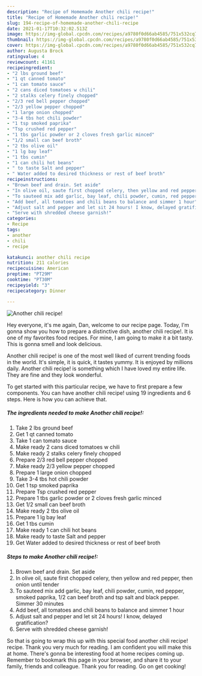 ```yaml
---
description: "Recipe of Homemade Another chili recipe!"
title: "Recipe of Homemade Another chili recipe!"
slug: 194-recipe-of-homemade-another-chili-recipe
date: 2021-01-17T10:32:02.513Z
image: https://img-global.cpcdn.com/recipes/a9780f0d66ab4585/751x532cq70/another-chili-recipe-recipe-main-photo.jpg
thumbnail: https://img-global.cpcdn.com/recipes/a9780f0d66ab4585/751x532cq70/another-chili-recipe-recipe-main-photo.jpg
cover: https://img-global.cpcdn.com/recipes/a9780f0d66ab4585/751x532cq70/another-chili-recipe-recipe-main-photo.jpg
author: Augusta Brock
ratingvalue: 4
reviewcount: 41161
recipeingredient:
- "2 lbs ground beef"
- "1 qt canned tomato"
- "1 can tomato sauce"
- "2 cans diced tomatoes w chili"
- "2 stalks celery finely chopped"
- "2/3 red bell pepper chopped"
- "2/3 yellow pepper chopped"
- "1 large onion chopped"
- "3-4 tbs hot chili powder"
- "1 tsp smoked paprika"
- "Tsp crushed red pepper"
- "1 tbs garlic powder or 2 cloves fresh garlic minced"
- "1/2 small can beef broth"
- "2 tbs olive oil"
- "1 lg bay leaf"
- "1 tbs cumin"
- "1 can chili hot beans"
- " to taste Salt and pepper"
- " Water added to desired thickness or rest of beef broth"
recipeinstructions:
- "Brown beef and drain. Set aside"
- "In olive oil, saute first chopped celery, then yellow and red pepper, then onion until tender"
- "To sauteed mix add garlic, bay leaf, chili powder, cumin, red pepper, smoked paprika, 1/2 can beef broth and tsp salt and black pepper. Simmer 30 minutes"
- "Add beef, all tomatoes and chili beans to balance and simmer 1 hour"
- "Adjust salt and pepper and let sit 24 hours! I know, delayed gratification?"
- "Serve with shredded cheese garnish!"
categories:
- Recipe
tags:
- another
- chili
- recipe

katakunci: another chili recipe 
nutrition: 211 calories
recipecuisine: American
preptime: "PT29M"
cooktime: "PT30M"
recipeyield: "3"
recipecategory: Dinner

---
```



![Another chili recipe!](https://img-global.cpcdn.com/recipes/a9780f0d66ab4585/751x532cq70/another-chili-recipe-recipe-main-photo.jpg)

Hey everyone, it's me again, Dan, welcome to our recipe page. Today, I'm gonna show you how to prepare a distinctive dish, another chili recipe!. It is one of my favorites food recipes. For mine, I am going to make it a bit tasty. This is gonna smell and look delicious.



Another chili recipe! is one of the most well liked of current trending foods in the world. It's simple, it is quick, it tastes yummy. It is enjoyed by millions daily. Another chili recipe! is something which I have loved my entire life. They are fine and they look wonderful.


To get started with this particular recipe, we have to first prepare a few components. You can have another chili recipe! using 19 ingredients and 6 steps. Here is how you can achieve that.

<!--inarticleads1-->

##### The ingredients needed to make Another chili recipe!:

1. Take 2 lbs ground beef
1. Get 1 qt canned tomato
1. Take 1 can tomato sauce
1. Make ready 2 cans diced tomatoes w chili
1. Make ready 2 stalks celery finely chopped
1. Prepare 2/3 red bell pepper chopped
1. Make ready 2/3 yellow pepper chopped
1. Prepare 1 large onion chopped
1. Take 3-4 tbs hot chili powder
1. Get 1 tsp smoked paprika
1. Prepare Tsp crushed red pepper
1. Prepare 1 tbs garlic powder or 2 cloves fresh garlic minced
1. Get 1/2 small can beef broth
1. Make ready 2 tbs olive oil
1. Prepare 1 lg bay leaf
1. Get 1 tbs cumin
1. Make ready 1 can chili hot beans
1. Make ready  to taste Salt and pepper
1. Get  Water added to desired thickness or rest of beef broth




<!--inarticleads2-->

##### Steps to make Another chili recipe!:

1. Brown beef and drain. Set aside
1. In olive oil, saute first chopped celery, then yellow and red pepper, then onion until tender
1. To sauteed mix add garlic, bay leaf, chili powder, cumin, red pepper, smoked paprika, 1/2 can beef broth and tsp salt and black pepper. Simmer 30 minutes
1. Add beef, all tomatoes and chili beans to balance and simmer 1 hour
1. Adjust salt and pepper and let sit 24 hours! I know, delayed gratification?
1. Serve with shredded cheese garnish!




So that is going to wrap this up with this special food another chili recipe! recipe. Thank you very much for reading. I am confident you will make this at home. There's gonna be interesting food at home recipes coming up. Remember to bookmark this page in your browser, and share it to your family, friends and colleague. Thank you for reading. Go on get cooking!
